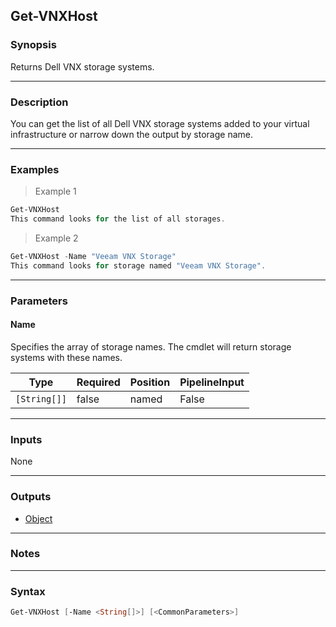 Get-VNXHost
-----------

### Synopsis
Returns Dell VNX storage systems.

---

### Description

You can get the list of all Dell VNX storage systems added to your virtual infrastructure or narrow down the output by storage name.

---

### Examples
> Example 1

```PowerShell
Get-VNXHost
This command looks for the list of all storages.
```
> Example 2

```PowerShell
Get-VNXHost -Name "Veeam VNX Storage"
This command looks for storage named "Veeam VNX Storage".
```

---

### Parameters
#### **Name**
Specifies the array of storage names.
The cmdlet will return storage systems with these names.

|Type        |Required|Position|PipelineInput|
|------------|--------|--------|-------------|
|`[String[]]`|false   |named   |False        |

---

### Inputs
None

---

### Outputs
* [Object](https://learn.microsoft.com/en-us/dotnet/api/System.Object)

---

### Notes

---

### Syntax
```PowerShell
Get-VNXHost [-Name <String[]>] [<CommonParameters>]
```
